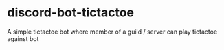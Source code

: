 # discord-bot-tictactoe
A simple tictactoe bot where member of a guild / server can play tictactoe against bot
